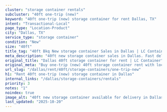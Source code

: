 ```yaml
---
cluster: "storage container rentals"
subcluster: "40ft one-trip (new)"
keyword: "40ft one-trip (new) storage container for rent Dallas, TX"
intent: "Transactional-Local"
page_type: "Location-Product"
city: "Dallas, TX"
service_type: "storage container"
condition: "New"
size: "40ft"
title_tag: "40ft Bkq New storage container Sales in Dallas | LC Container"
meta_description: "40ft new storage container sales in Dallas. Fast delivery, competitive pricing. Serving storage containers area. Quote ID: DU3. Call (214) 524-4168 for your free quote today."
original_title: "Dallas 40ft storage container for rent | LC Container"
original_meta: "Buy one-trip (new) 40ft storage container rent with local delivery in Dallas, TX. LC Container — local Since 2003. Request a fast quote today."
url_slug: "/dallas/rent/40ft/storage-containers/one-trip-new"
h1: "Rent 40ft one-trip (new) storage container in Dallas"
internal_links: "/dallas/storage-containers/rentals"
priority: 3
notes: "1"
noindex: true
image_alt: "40ft new storage container available for delivery in Dallas"
last_updated: "2025-10-20"
---
```


<!-- TODO: Add unique city/inventory copy, images, and internal links here. -->
